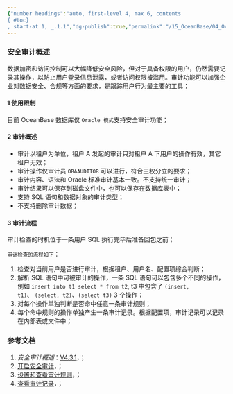 ```yaml
---
{"number headings":"auto, first-level 4, max 6, contents
{ #toc}
, start-at 1, _.1.1","dg-publish":true,"permalink":"/15_OceanBase/04_OceanBase 安全，高可用，容灾/OceanBase 安全权限/安全审计概述/","dgPassFrontmatter":true}
---
```



### 安全审计概述

数据加密和访问控制可以大幅降低安全风险，但对于具备权限的用户，仍然需要记录其操作，以防止用户登录信息泄露，或者访问权限被滥用。审计功能可以加强企业对数据安全、合规等方面的要求，是跟踪用户行为最主要的工具；

#### 1 使用限制

目前 OceanBase 数据库仅 `Oracle 模式`支持安全审计功能；

#### 2 审计概述
-   审计以租户为单位，租户 A 发起的审计只对租户 A 下用户的操作有效，其它租户无效；
-   审计操作仅审计员 `ORAAUDITOR` 可以进行，符合三权分立的要求；
-   审计内容、语法和 Oracle 标准审计基本一致。不支持统一审计；
-   审计结果可以保存到磁盘文件中，也可以保存在数据库表中；
-   支持 SQL 语句和数据对象的审计类型； 
-   不支持删除审计数据；

#### 3 审计流程
审计检查的时机位于一条用户 SQL 执行完毕后准备回包之前；

`审计检查的流程如下`：
1.  检查对当前用户是否进行审计，根据租户、用户名、配置项综合判断；
2.  解析 SQL 语句中可被审计的操作，一条 SQL 语句可以包含多个不同的操作，例如 `insert into t1 select * from t2`, t3 中包含了 `(insert, t1)`、 `(select, t2)`、`(select t3)` 3 个操作；
3.  对每个操作单独判断是否命中任意一条审计规则；
4.  每个命中规则的操作单独产生一条审计记录。根据配置项，审计记录可以记录在内部表或文件中；


### 参考文档
1. *安全审计概述*：[V4.3.1](https://www.oceanbase.com/docs/common-oceanbase-database-cn-1000000000818664)，；
2. [开启安全审计](https://www.oceanbase.com/docs/common-oceanbase-database-cn-1000000000818662)，；
3. [设置和查看审计规则](https://www.oceanbase.com/docs/common-oceanbase-database-cn-1000000000818660)，；
4. [查看审计记录](https://www.oceanbase.com/docs/common-oceanbase-database-cn-1000000000818659)，；


